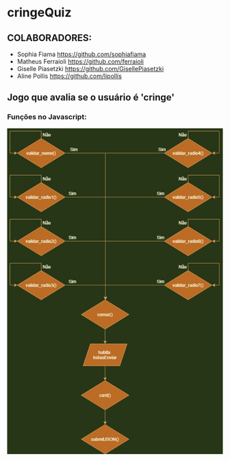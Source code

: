 # cringeQuiz

## COLABORADORES:
* Sophia Fiama https://github.com/sophiafiama
* Matheus Ferraioli https://github.com/ferraioli
* Giselle Piasetzki https://github.com/GisellePiasetzki
* Aline Pollis https://github.com/lipollis

## Jogo que avalia se o usuário é 'cringe'

### Funções no Javascript:
![Diagrama JS](/imagem/Checkpoint_01-imagem.jpg)